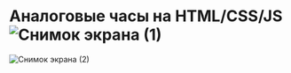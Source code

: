 # Аналоговые часы на HTML/CSS/JS![Снимок экрана (1)](https://user-images.githubusercontent.com/73967673/221551101-1e54f944-7e3a-447d-81d3-2c4a2b2ce5a0.png)
![Снимок экрана (2)](https://user-images.githubusercontent.com/73967673/221551109-5481750e-95c6-4a31-88a9-ddee445d674e.png)

